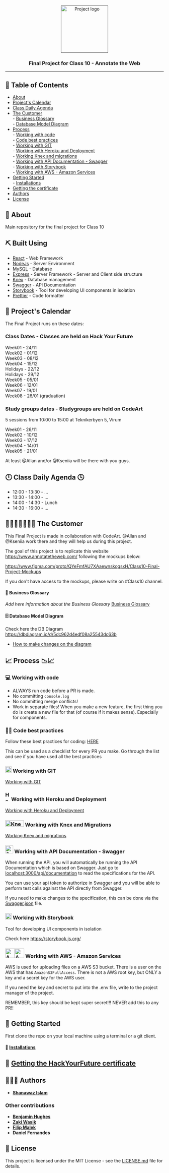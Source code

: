 
<p align="center">
  <a href="" rel="noopener">
 <img width=150px height=150px src="https://www.hackyourfuture.dk/static/logo-dark.svg" alt="Project logo"></a>
</p>

<h3 align="center">Final Project for Class 10 - Annotate the Web
</h3>



---

## 📝 Table of Contents

- [About](#about)   
- [Project's Calendar](#-projects-calendar)   
- [Class Daily Agenda](#-class-daily-agenda-)   
- [The Customer](#-the-customer)   
        - [Business Glossary](/BusinessGlossary.md)   
        - [Database Model Diagram](#️-database-model-diagram)   
- [Process](#-process-)   
        - [Working with code](#-working-with-code)   
        - [Code best practices](#-code-best-practices)        
        - [Working with GIT](/working-with-git.md)    
        - [Working with Heroku and Deployment](/deployment.md)  
        - [Working Knex and migrations](/knex-and-migrations.md)   
        - [Working with API Documentation - Swagger](#working-with-api-documentation---swagger)   
        - [Working with Storybook](#working-with-storybook)   
        - [Working with AWS - Amazon Services](#working-with-aws---amazon-services)   
- [Getting Started](#getting-started)   
        - [Installations](/installations.md)   
- [Getting the certificate](/certificate.md)      
- [Authors](#authors)   
- [License](#license)   



## 🧐 About <a name = "about"></a>


Main repository for the final project for Class 10

## ⛏️ Built Using <a name = "built_using"></a>

- [React](https://reactjs.org/) - Web Framework
- [NodeJs](https://nodejs.org/en/) - Server Environment
- [MySQL](https://www.mysql.com/) - Database
- [Express](https://expressjs.com/) - Server Framework
      - Server and Client side structure  
- [Knex](http://knexjs.org/) - Database management
- [Swagger](https://swagger.io/) - API Documentation
- [Storybook](https://storybook.js.org/) - Tool for developing UI components in isolation 
- [Prettier](https://prettier.io/) - Code formatter

     

## 📅 Project's Calendar

The Final Project runs on these dates:

### Class Dates - Classes are held on Hack Your Future    
Week01  - 24/11      
Week02  - 01/12  
Week03  - 08/12  
Week04  - 15/12  
Holidays -  22/12  
Holidays -  29/12   
Week05 -  05/01   
Week06  -  12/01   
Week07  -  19/01   
Week08  -  26/01 (graduation)    

### Study groups dates - Studygroups are held on CodeArt            
5 sessions from 10:00 to 15:00 at Teknikerbyen 5, Virum 

Week01 - 26/11     
Week02 - 10/12     
Week03 - 17/12      
Week04 - 14/01      
Week05 - 21/01     
    
At least @Allan and/or @Kseniia will be there with you guys.

## 🕛 Class Daily Agenda 🕓

- 12:00 - 13:30 - ...   
- 13:30 - 14:00 - ...   
- 14:00 - 14:30 - Lunch   
- 14:30 - 16:00 - ...   

## 👩🏻‍💼💡👨🏽‍💼 The Customer 

This Final Project is made in collaboration with CodeArt.
@Allan and @Kseniia work there and they will help us during this project.

The goal of this project is to replicate this website https://www.annotatetheweb.com/ following the mockups below:

https://www.figma.com/proto/QYeFmfAU7XAaewnskogsxH/Class10-Final-Project-Mockups

If you don't have access to the mockups, please write on #Class10 channel.

#### 💼 Business Glossary

*Add here information about the Business Glossary*
[Business Glossary](/BusinessGlossary.md)

#### 🗄️ Database Model Diagram

Check here the DB Diagram https://dbdiagram.io/d/5dc962d4edf08a25543dc63b 

- [How to make changes on the diagram](/diagram.md)



## 📈 Process 📉📈

### 💻 Working with code

- ALWAYS run code before a PR is made.
- No committing `console.log`
- No committing merge conflicts!
- Work in separate files! When you make a new feature, the first thing you do is create a new file for that (of course if it makes sense). Especially for components. 

### 👍🏽 Code best practices
Follow these best practices for coding: [HERE](https://github.com/HackYourFuture-CPH/curriculum/blob/master/review/review-checklist.md)

This can be used as a checklist for every PR you make. Go through the list and see if you have used all the best practices

###  <img width=20px height=20px src="/git-logo.png" alt="GitHub logo"></a> Working with GIT   
[Working with GIT](/working-with-git.md)   
 
###  <img width=15px height=30px src="/heroku-logo.svg" alt="Heroku logo"></a> Working with Heroku and Deployment
[Working with Heroku and Deployment](/deployment.md)
  
###  <img width=59x height=20px src="/knex-logo.png"  alt="Knex logo"></a> Working with Knex and Migrations
[Working Knex and migrations](/knex-and-migrations.md)   
  
  
###  <img width=25px height=25x src="/swagger-logo.png"  alt="Swagger logo"></a> Working with API Documentation - Swagger

When running the API, you will automatically be running the API Documentation
which is based on Swagger. Just go to
[localhost:3000/api/documentation](http://localhost:3000/api/documentation) to
read the specifications for the API.

You can use your api token to authorize in Swagger and you will be able to
perform test calls against the API directly from Swagger.

If you need to make changes to the specification, this can be done via the
[Swagger.json](/src/server/config/swagger.json) file.

### <img width=20px height=20x src="/storybook.svg"  alt="Storybook logo"></a> Working with Storybook 
Tool for developing UI components in isolation 

Check here https://storybook.js.org/

### <img width=30px height=30x src="/aws.svg"  alt="AWS S3 logo"></a><img width=30px height=30x src="/s3.png"  alt="AWS S3 logo"></a> Working with AWS - Amazon Services
AWS is used for uploading files on a AWS S3 bucket. There is a user on the AWS that has `AmazonS3FullAccess`. There is not a AWS root key, but ONLY a key and a secret key for the AWS user. 

If you need the key and secret to put into the .env file, write to the project manager of the project. 

REMEMBER, this key should be kept super secret!!! NEVER add this to any PR!!



## 🏁 Getting Started
First clone the repo on your local machine using a terminal or a git client.

#### 💾 [Installations](/installations.md)



## 📜 [Getting the HackYourFuture certificate](/certificate.md)


## 👨🏾‍💻 Authors

* [**Shanawaz Islam**](https://github.com/h09shais)

### Other contributions

* [**Benjamin Hughes**](https://github.com/benna100)
* [**Zaki Wasik**](https://github.com/zkwsk/)
* [**Filip Malek**](https://github.com/REX500)
* **Daniel Fernandes**


## 📝 License

This project is licensed under the MIT License - see the [LICENSE.md](LICENSE.md) file for details.


